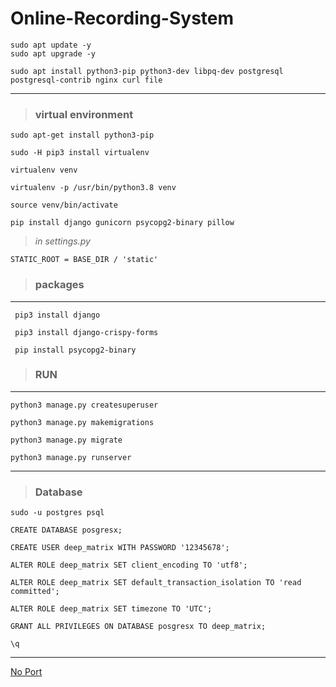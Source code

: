 # Online-Recording-System
```
sudo apt update -y
sudo apt upgrade -y
```
```
sudo apt install python3-pip python3-dev libpq-dev postgresql postgresql-contrib nginx curl file
```
---
> ### virtual environment
```
sudo apt-get install python3-pip
```
```
sudo -H pip3 install virtualenv 
```
```
virtualenv venv 
```
```
virtualenv -p /usr/bin/python3.8 venv
```
```
source venv/bin/activate
```
```
pip install django gunicorn psycopg2-binary pillow
```
> *in settings.py*
```
STATIC_ROOT = BASE_DIR / 'static'
```
> ### packages
---
```
 pip3 install django
 ```
```
 pip3 install django-crispy-forms
 ```
```
 pip install psycopg2-binary
 ```
 > ### RUN
 ---
```
python3 manage.py createsuperuser
```
```
python3 manage.py makemigrations
```
```
python3 manage.py migrate
```
```
python3 manage.py runserver
```
---
> ### Database
```
sudo -u postgres psql
```
```
CREATE DATABASE posgresx;
```
```
CREATE USER deep_matrix WITH PASSWORD '12345678';
```
```
ALTER ROLE deep_matrix SET client_encoding TO 'utf8';
```
```
ALTER ROLE deep_matrix SET default_transaction_isolation TO 'read committed';
```
```
ALTER ROLE deep_matrix SET timezone TO 'UTC';
```
```
GRANT ALL PRIVILEGES ON DATABASE posgresx TO deep_matrix;
```
```
\q
```
---
[No Port](https://www.digitalocean.com/community/tutorials/how-to-set-up-django-with-postgres-nginx-and-gunicorn-on-ubuntu-18-04,
"Gunicorn")
